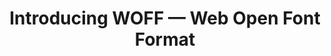 ---
title: Introducing WOFF — Web Open Font Format
authors:
- zi-bin-cheah
tags:
- TAG
- layout: article
---